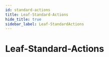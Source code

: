 ```yaml
---
id: standard-actions
title: Leaf-Standard-Actions
hide_title: true
sidebar_label: Leaf-StandardActions
---
```


# Leaf-Standard-Actions


